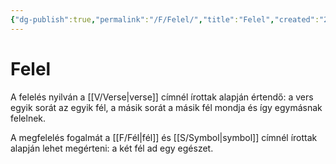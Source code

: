 ```yaml
---
{"dg-publish":true,"permalink":"/F/Felel/","title":"Felel","created":"2024-02-14T23:36","updated":"2024-10-25T18:43"}
---
```



# Felel

A felelés nyilván a [[V/Verse\|verse]] címnél írottak alapján értendő: a vers egyik sorát az egyik fél, a másik sorát a másik fél mondja és így egymásnak felelnek.  

A megfelelés fogalmát a [[F/Fél\|fél]] és [[S/Symbol\|symbol]] címnél írottak alapján lehet megérteni: a két fél ad egy egészet.  